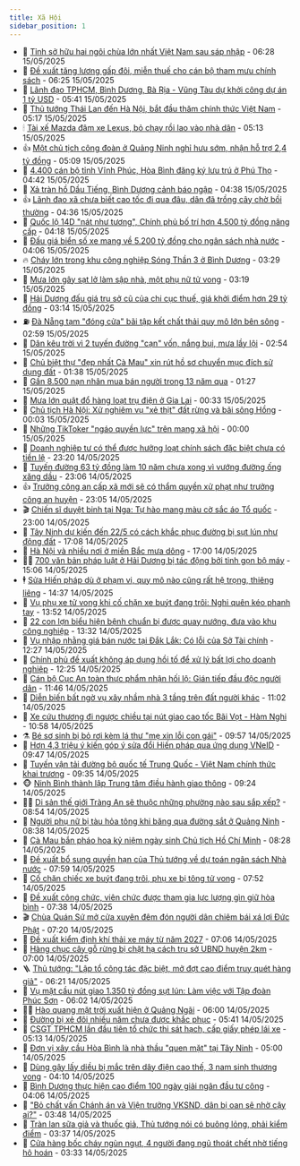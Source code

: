 ```yaml
---
title: Xã Hội
sidebar_position: 1
---
```


<!-- dantri-xa-hoi:START -->
- 🫣 [Tỉnh sở hữu hai ngôi chùa lớn nhất Việt Nam sau sáp nhập](https://dantri.com.vn/xa-hoi/tinh-so-huu-hai-ngoi-chua-lon-nhat-viet-nam-sau-sap-nhap-20250515122140303.htm) - 06:28 15/05/2025
- 💼 [Đề xuất tăng lương gấp đôi, miễn thuế cho cán bộ tham mưu chính sách](https://dantri.com.vn/xa-hoi/de-xuat-tang-luong-gap-doi-mien-thue-cho-can-bo-tham-muu-chinh-sach-20250515123304124.htm) - 06:25 15/05/2025
- 🎊 [Lãnh đạo TPHCM, Bình Dương, Bà Rịa - Vũng Tàu dự khởi công dự án 1 tỷ USD](https://dantri.com.vn/xa-hoi/lanh-dao-tphcm-binh-duong-ba-ria-vung-tau-du-khoi-cong-du-an-1-ty-usd-20250515122529227.htm) - 05:41 15/05/2025
- 🙉 [Thủ tướng Thái Lan đến Hà Nội, bắt đầu thăm chính thức Việt Nam](https://dantri.com.vn/xa-hoi/thu-tuong-thai-lan-den-ha-noi-bat-dau-tham-chinh-thuc-viet-nam-20250515110218359.htm) - 05:17 15/05/2025
- 🕯 [Tài xế Mazda đâm xe Lexus, bỏ chạy rồi lao vào nhà dân](https://dantri.com.vn/xa-hoi/tai-xe-mazda-dam-xe-lexus-bo-chay-roi-lao-vao-nha-dan-20250515120110168.htm) - 05:13 15/05/2025
- 👍 [Một chủ tịch công đoàn ở Quảng Ninh nghỉ hưu sớm, nhận hỗ trợ 2,4 tỷ đồng](https://dantri.com.vn/xa-hoi/mot-chu-tich-cong-doan-o-quang-ninh-nghi-huu-som-nhan-ho-tro-24-ty-dong-20250515120232694.htm) - 05:09 15/05/2025
- 🤖 [4.400 cán bộ tỉnh Vĩnh Phúc, Hòa Bình đăng ký lưu trú ở Phú Thọ](https://dantri.com.vn/xa-hoi/4400-can-bo-tinh-vinh-phuc-hoa-binh-dang-ky-luu-tru-o-phu-tho-20250515105630910.htm) - 04:42 15/05/2025
- 🙉 [Xả tràn hồ Dầu Tiếng, Bình Dương cảnh báo ngập](https://dantri.com.vn/xa-hoi/xa-tran-ho-dau-tieng-binh-duong-canh-bao-ngap-20250515111834871.htm) - 04:38 15/05/2025
- 👍 [Lãnh đạo xã chưa biết cao tốc đi qua đâu, dân đã trồng cây chờ bồi thường](https://dantri.com.vn/xa-hoi/lanh-dao-xa-chua-biet-cao-toc-di-qua-dau-dan-da-trong-cay-cho-boi-thuong-20250515110028627.htm) - 04:36 15/05/2025
- 🗽 [Quốc lộ 14D &quot;nát như tương&quot;, Chính phủ bố trí hơn 4.500 tỷ đồng nâng cấp](https://dantri.com.vn/xa-hoi/quoc-lo-14d-nat-nhu-tuong-chinh-phu-bo-tri-hon-4500-ty-dong-nang-cap-20250515104650086.htm) - 04:18 15/05/2025
- 🗽 [Đấu giá biển số xe mang về 5.200 tỷ đồng cho ngân sách nhà nước](https://dantri.com.vn/xa-hoi/dau-gia-bien-so-xe-mang-ve-5200-ty-dong-cho-ngan-sach-nha-nuoc-20250515105552368.htm) - 04:06 15/05/2025
- 🔥 [Cháy lớn trong khu công nghiệp Sóng Thần 3 ở Bình Dương](https://dantri.com.vn/xa-hoi/chay-lon-trong-khu-cong-nghiep-song-than-3-o-binh-duong-20250515102037678.htm) - 03:29 15/05/2025
- 🦒 [Mưa lớn gây sạt lở làm sập nhà, một phụ nữ tử vong](https://dantri.com.vn/xa-hoi/mua-lon-gay-sat-lo-lam-sap-nha-mot-phu-nu-tu-vong-20250515100510696.htm) - 03:19 15/05/2025
- 🧐 [Hải Dương đấu giá trụ sở cũ của chi cục thuế, giá khởi điểm hơn 29 tỷ đồng](https://dantri.com.vn/xa-hoi/hai-duong-dau-gia-tru-so-cu-cua-chi-cuc-thue-gia-khoi-diem-hon-29-ty-dong-20250515092844300.htm) - 03:14 15/05/2025
- ⛽️ [Đà Nẵng tạm &quot;đóng cửa&quot; bãi tập kết chất thải quy mô lớn bên sông](https://dantri.com.vn/xa-hoi/da-nang-tam-dong-cua-bai-tap-ket-chat-thai-quy-mo-lon-ben-song-20250515091556473.htm) - 02:59 15/05/2025
- 🚀 [Dân kêu trời vì 2 tuyến đường &quot;cạn&quot; vốn, nắng bụi, mưa lầy lội](https://dantri.com.vn/xa-hoi/dan-keu-troi-vi-2-tuyen-duong-can-von-nang-bui-mua-lay-loi-20250515085221231.htm) - 02:54 15/05/2025
- 🦒 [Chủ biệt thự &quot;đẹp nhất Cà Mau&quot; xin rút hồ sơ chuyển mục đích sử dụng đất](https://dantri.com.vn/xa-hoi/chu-biet-thu-dep-nhat-ca-mau-xin-rut-ho-so-chuyen-muc-dich-su-dung-dat-20250514181221484.htm) - 01:38 15/05/2025
- 🦅 [Gần 8.500 nạn nhân mua bán người trong 13 năm qua](https://dantri.com.vn/xa-hoi/gan-8500-nan-nhan-mua-ban-nguoi-trong-13-nam-qua-20250515081518772.htm) - 01:27 15/05/2025
- 🚀 [Mưa lớn quật đổ hàng loạt trụ điện ở Gia Lai](https://dantri.com.vn/xa-hoi/mua-lon-quat-do-hang-loat-tru-dien-o-gia-lai-20250515064307917.htm) - 00:33 15/05/2025
- 🦅 [Chủ tịch Hà Nội: Xử nghiêm vụ &quot;xẻ thịt&quot; đất rừng và bãi sông Hồng](https://dantri.com.vn/xa-hoi/chu-tich-ha-noi-xu-nghiem-vu-xe-thit-dat-rung-va-bai-song-hong-20250515065117261.htm) - 00:03 15/05/2025
- 🤠 [Những TikToker &quot;ngáo quyền lực&quot; trên mạng xã hội](https://dantri.com.vn/xa-hoi/nhung-tiktoker-ngao-quyen-luc-tren-mang-xa-hoi-20250514154603941.htm) - 00:00 15/05/2025
- 💄 [Doanh nghiệp tư có thể được hưởng loạt chính sách đặc biệt chưa có tiền lệ](https://dantri.com.vn/xa-hoi/doanh-nghiep-tu-co-the-duoc-huong-loat-chinh-sach-dac-biet-chua-co-tien-le-20250514202342841.htm) - 23:20 14/05/2025
- 🥷 [Tuyến đường 63 tỷ đồng làm 10 năm chưa xong vì vướng đường ống xăng dầu](https://dantri.com.vn/xa-hoi/tuyen-duong-63-ty-dong-lam-10-nam-chua-xong-vi-vuong-duong-ong-xang-dau-20250514104158382.htm) - 23:06 14/05/2025
- 👍 [Trưởng công an cấp xã mới sẽ có thẩm quyền xử phạt như trưởng công an huyện](https://dantri.com.vn/xa-hoi/truong-cong-an-cap-xa-moi-se-co-tham-quyen-xu-phat-nhu-truong-cong-an-huyen-20250514212739343.htm) - 23:05 14/05/2025
- 🎬 [Chiến sĩ duyệt binh tại Nga: Tự hào mang màu cờ sắc áo Tổ quốc](https://dantri.com.vn/xa-hoi/chien-si-duyet-binh-tai-nga-tu-hao-mang-mau-co-sac-ao-to-quoc-20250514155942907.htm) - 23:00 14/05/2025
- 🦒 [Tây Ninh dự kiến đến 22/5 có cách khắc phục đường bị sụt lún như động đất](https://dantri.com.vn/xa-hoi/tay-ninh-du-kien-den-225-co-cach-khac-phuc-duong-bi-sut-lun-nhu-dong-dat-20250514203642925.htm) - 17:08 14/05/2025
- 🌊 [Hà Nội và nhiều nơi ở miền Bắc mưa dông](https://dantri.com.vn/xa-hoi/ha-noi-va-nhieu-noi-o-mien-bac-mua-dong-20250514212352973.htm) - 17:00 14/05/2025
- 🧑‍💻 [700 văn bản pháp luật ở Hải Dương bị tác động bởi tinh gọn bộ máy](https://dantri.com.vn/xa-hoi/700-van-ban-phap-luat-o-hai-duong-bi-tac-dong-boi-tinh-gon-bo-may-20250514213140242.htm) - 15:06 14/05/2025
- 🕴 [Sửa Hiến pháp dù ở phạm vi, quy mô nào cũng rất hệ trọng, thiêng liêng](https://dantri.com.vn/xa-hoi/sua-hien-phap-du-o-pham-vi-quy-mo-nao-cung-rat-he-trong-thieng-lieng-20250514205311918.htm) - 14:37 14/05/2025
- 🤔 [Vụ phụ xe tử vong khi cố chặn xe buýt đang trôi: Nghi quên kéo phanh tay](https://dantri.com.vn/xa-hoi/vu-phu-xe-tu-vong-khi-co-chan-xe-buyt-dang-troi-nghi-quen-keo-phanh-tay-20250514181728755.htm) - 13:52 14/05/2025
- 💄 [22 con lợn biểu hiện bệnh chuẩn bị được quay nướng, đưa vào khu công nghiệp](https://dantri.com.vn/xa-hoi/22-con-lon-bieu-hien-benh-chuan-bi-duoc-quay-nuong-dua-vao-khu-cong-nghiep-20250514194243950.htm) - 13:32 14/05/2025
- 🧠 [Vụ nhập nhằng giá bán nước tại Đắk Lắk: Có lỗi của Sở Tài chính](https://dantri.com.vn/xa-hoi/vu-nhap-nhang-gia-ban-nuoc-tai-dak-lak-co-loi-cua-so-tai-chinh-20250514174504215.htm) - 12:27 14/05/2025
- 🦣 [Chính phủ đề xuất không áp dụng hồi tố để xử lý bất lợi cho doanh nghiệp](https://dantri.com.vn/xa-hoi/chinh-phu-de-xuat-khong-ap-dung-hoi-to-de-xu-ly-bat-loi-cho-doanh-nghiep-20250514190615225.htm) - 12:25 14/05/2025
- 💫 [Cán bộ Cục An toàn thực phẩm nhận hối lộ: Gián tiếp đầu độc người dân](https://dantri.com.vn/xa-hoi/can-bo-cuc-an-toan-thuc-pham-nhan-hoi-lo-gian-tiep-dau-doc-nguoi-dan-20250514173446364.htm) - 11:46 14/05/2025
- 🚀 [Diễn biến bất ngờ vụ xây nhầm nhà 3 tầng trên đất người khác](https://dantri.com.vn/xa-hoi/dien-bien-bat-ngo-vu-xay-nham-nha-3-tang-tren-dat-nguoi-khac-20250514174754575.htm) - 11:02 14/05/2025
- 🤔 [Xe cứu thương đi ngược chiều tại nút giao cao tốc Bãi Vọt - Hàm Nghi](https://dantri.com.vn/xa-hoi/xe-cuu-thuong-di-nguoc-chieu-tai-nut-giao-cao-toc-bai-vot-ham-nghi-20250514170647898.htm) - 10:58 14/05/2025
- ⚗️ [Bé sơ sinh bị bỏ rơi kèm lá thư &quot;mẹ xin lỗi con gái&quot;](https://dantri.com.vn/xa-hoi/be-so-sinh-bi-bo-roi-kem-la-thu-me-xin-loi-con-gai-20250514141838377.htm) - 09:57 14/05/2025
- 🫶 [Hơn 4,3 triệu ý kiến góp ý sửa đổi Hiến pháp qua ứng dụng VNeID](https://dantri.com.vn/xa-hoi/hon-43-trieu-y-kien-gop-y-sua-doi-hien-phap-qua-ung-dung-vneid-20250514162149121.htm) - 09:47 14/05/2025
- 🌮 [Tuyến vận tải đường bộ quốc tế Trung Quốc - Việt Nam chính thức khai trương](https://dantri.com.vn/xa-hoi/tuyen-van-tai-duong-bo-quoc-te-trung-quoc-viet-nam-chinh-thuc-khai-truong-20250514163450180.htm) - 09:35 14/05/2025
- 🐵 [Ninh Bình thành lập Trung tâm điều hành giao thông](https://dantri.com.vn/xa-hoi/ninh-binh-thanh-lap-trung-tam-dieu-hanh-giao-thong-20250514155206423.htm) - 09:24 14/05/2025
- 🧑‍🏫 [Di sản thế giới Tràng An sẽ thuộc những phường nào sau sắp xếp?](https://dantri.com.vn/xa-hoi/di-san-the-gioi-trang-an-se-thuoc-nhung-phuong-nao-sau-sap-xep-20250514153723164.htm) - 08:54 14/05/2025
- 💫 [Người phụ nữ bị tàu hỏa tông khi băng qua đường sắt ở Quảng Ninh](https://dantri.com.vn/xa-hoi/nguoi-phu-nu-bi-tau-hoa-tong-khi-bang-qua-duong-sat-o-quang-ninh-20250514153427288.htm) - 08:38 14/05/2025
- 🦩 [Cà Mau bắn pháo hoa kỷ niệm ngày sinh Chủ tịch Hồ Chí Minh](https://dantri.com.vn/xa-hoi/ca-mau-ban-phao-hoa-ky-niem-ngay-sinh-chu-tich-ho-chi-minh-20250513153944936.htm) - 08:28 14/05/2025
- 🦄 [Đề xuất bổ sung quyền hạn của Thủ tướng về dự toán ngân sách Nhà nước](https://dantri.com.vn/xa-hoi/de-xuat-bo-sung-quyen-han-cua-thu-tuong-ve-du-toan-ngan-sach-nha-nuoc-20250514092113286.htm) - 07:59 14/05/2025
- 💂 [Cố chặn chiếc xe buýt đang trôi, phụ xe bị tông tử vong](https://dantri.com.vn/xa-hoi/co-chan-chiec-xe-buyt-dang-troi-phu-xe-bi-tong-tu-vong-20250514135738233.htm) - 07:52 14/05/2025
- 💄 [Đề xuất công chức, viên chức được tham gia lực lượng gìn giữ hòa bình](https://dantri.com.vn/xa-hoi/de-xuat-cong-chuc-vien-chuc-duoc-tham-gia-luc-luong-gin-giu-hoa-binh-20250514112228623.htm) - 07:38 14/05/2025
- 🎬 [Chùa Quán Sứ mở cửa xuyên đêm đón người dân chiêm bái xá lợi Đức Phật](https://dantri.com.vn/xa-hoi/chua-quan-su-mo-cua-xuyen-dem-don-nguoi-dan-chiem-bai-xa-loi-duc-phat-20250514141224781.htm) - 07:20 14/05/2025
- 👀 [Đề xuất kiểm định khí thải xe máy từ năm 2027](https://dantri.com.vn/xa-hoi/de-xuat-kiem-dinh-khi-thai-xe-may-tu-nam-2027-20250514135736880.htm) - 07:06 14/05/2025
- 💃 [Hàng chục cây gỗ rừng bị chặt hạ cách trụ sở UBND huyện 2km](https://dantri.com.vn/xa-hoi/hang-chuc-cay-go-rung-bi-chat-ha-cach-tru-so-ubnd-huyen-2km-20250513174201107.htm) - 07:00 14/05/2025
- 🪜 [Thủ tướng: &quot;Lập tổ công tác đặc biệt, mở đợt cao điểm truy quét hàng giả&quot;](https://dantri.com.vn/xa-hoi/thu-tuong-lap-to-cong-tac-dac-biet-mo-dot-cao-diem-truy-quet-hang-gia-20250514131444854.htm) - 06:21 14/05/2025
- 📝 [Vụ mặt cầu nút giao 1.350 tỷ đồng sụt lún: Làm việc với Tập đoàn Phúc Sơn](https://dantri.com.vn/xa-hoi/vu-mat-cau-nut-giao-1350-ty-dong-sut-lun-lam-viec-voi-tap-doan-phuc-son-20250514115907593.htm) - 06:02 14/05/2025
- 🧑‍💻 [Hào quang mặt trời xuất hiện ở Quảng Ngãi](https://dantri.com.vn/xa-hoi/hao-quang-mat-troi-xuat-hien-o-quang-ngai-20250514124815553.htm) - 06:00 14/05/2025
- 👺 [Đường bị xẻ đôi nhiều năm chưa được khắc phục](https://dantri.com.vn/xa-hoi/duong-bi-xe-doi-nhieu-nam-chua-duoc-khac-phuc-20250514084532358.htm) - 05:41 14/05/2025
- 🌮 [CSGT TPHCM lần đầu tiên tổ chức thi sát hạch, cấp giấy phép lái xe](https://dantri.com.vn/xa-hoi/csgt-tphcm-lan-dau-tien-to-chuc-thi-sat-hach-cap-giay-phep-lai-xe-20250514110938276.htm) - 05:13 14/05/2025
- 🤭 [Đơn vị xây cầu Hòa Bình là nhà thầu &quot;quen mặt&quot; tại Tây Ninh](https://dantri.com.vn/xa-hoi/don-vi-xay-cau-hoa-binh-la-nha-thau-quen-mat-tai-tay-ninh-20250514002635539.htm) - 05:00 14/05/2025
- 💪 [Dùng gậy lấy diều bị mắc trên dây điện cao thế, 3 nam sinh thương vong](https://dantri.com.vn/xa-hoi/dung-gay-lay-dieu-bi-mac-tren-day-dien-cao-the-3-nam-sinh-thuong-vong-20250514110051070.htm) - 04:10 14/05/2025
- 🧰 [Bình Dương thực hiện cao điểm 100 ngày giải ngân đầu tư công](https://dantri.com.vn/xa-hoi/binh-duong-thuc-hien-cao-diem-100-ngay-giai-ngan-dau-tu-cong-20250514085837988.htm) - 04:06 14/05/2025
- 🤡 [&quot;Bỏ chất vấn Chánh án và Viện trưởng VKSND, dân bị oan sẽ nhờ cậy ai?&quot;](https://dantri.com.vn/xa-hoi/bo-chat-van-chanh-an-va-vien-truong-vksnd-dan-bi-oan-se-nho-cay-ai-20250514103952756.htm) - 03:48 14/05/2025
- 🦆 [Tràn lan sữa giả và thuốc giả, Thủ tướng nói có buông lỏng, phải kiểm điểm](https://dantri.com.vn/xa-hoi/tran-lan-sua-gia-va-thuoc-gia-thu-tuong-noi-co-buong-long-phai-kiem-diem-20250514102154972.htm) - 03:37 14/05/2025
- 🦍 [Cửa hàng bốc cháy ngùn ngụt, 4 người đang ngủ thoát chết nhờ tiếng hô hoán](https://dantri.com.vn/xa-hoi/cua-hang-boc-chay-ngun-ngut-4-nguoi-dang-ngu-thoat-chet-nho-tieng-ho-hoan-20250514100442123.htm) - 03:33 14/05/2025<!-- dantri-xa-hoi:END -->
